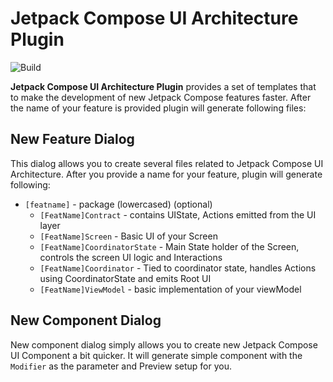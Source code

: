 # Jetpack Compose UI Architecture Plugin

![Build](https://github.com/levinzonr/jetpack-compose-ui-arch-plugin/workflows/Build/badge.svg)

<!-- Plugin description -->
**Jetpack Compose UI Architecture Plugin** provides a set of templates that to make the development of new Jetpack Compose features faster. After the name of your feature is provided plugin will generate following files:
## New Feature Dialog
This dialog allows you to create several files related to Jetpack Compose UI Architecture. After you provide a name for your feature, plugin will generate following:
- `[featname]` - package (lowercased) (optional)
  - `[FeatName]Contract` - contains UIState, Actions emitted from the UI layer
  - `[FeatName]Screen` - Basic UI of your Screen
  - `[FeatName]CoordinatorState` - Main State holder of the Screen, controls the screen UI logic and Interactions
  - `[FeatName]Coordinator` - Tied to coordinator state, handles Actions using CoordinatorState and emits Root UI
  - `[FeatName]ViewModel` - basic implementation of your viewModel

## New Component Dialog
New component dialog simply allows you to create new Jetpack Compose UI Component a bit quicker. It will generate simple component with the `Modifier` as the parameter and Preview setup for you.
<!-- Plugin description end -->
